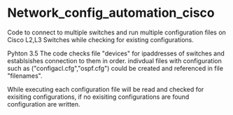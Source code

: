 # Network_config_automation_cisco
Code to connect to multiple switches and run multiple configuration files on Cisco L2,L3 Switches while checking for existing configurations.

Pyhton 3.5
The code checks file "devices" for ipaddresses of switches and establsishes connection to them in order. indivdual files with configuration such as ("configacl.cfg","ospf.cfg") could be created and referenced in file "filenames". 

While executing each configuration file will be read and checked for exisiting configurations, if no exisiting configurations are found configuration are written.


